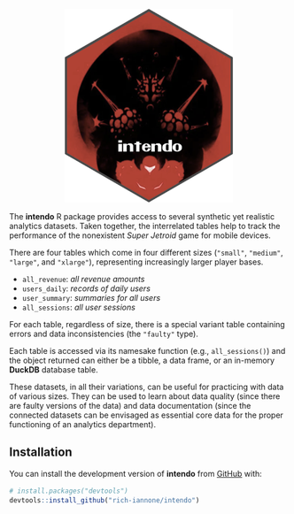 <div align="center">

<a href='http://rich-iannone.github.io/intendo/'><img src="man/figures/logo.svg" height="350px"/></a>

</div>

The **intendo** R package provides access to several synthetic yet realistic analytics datasets. Taken together, the interrelated tables help to track the performance of the nonexistent *Super Jetroid* game for mobile devices. 

There are four tables which come in four different sizes (`"small"`, `"medium"`, `"large"`, and `"xlarge"`), representing increasingly larger player bases. 

- `all_revenue`: *all revenue amounts*
- `users_daily`: *records of daily users*
- `user_summary`: *summaries for all users*
- `all_sessions`: *all user sessions*

For each table, regardless of size, there is a special variant table containing errors and data inconsistencies (the `"faulty"` type).

Each table is accessed via its namesake function (e.g., `all_sessions()`) and the object returned can either be a tibble, a data frame, or an in-memory **DuckDB** database table.

These datasets, in all their variations, can be useful for practicing with data of various sizes. They can be used to learn about data quality (since there are faulty versions of the data) and data documentation (since the connected datasets can be envisaged as essential core data for the proper functioning of an analytics department).

## Installation

You can install the development version of **intendo** from [GitHub](https://github.com/) with:

``` r
# install.packages("devtools")
devtools::install_github("rich-iannone/intendo")
```

